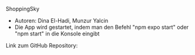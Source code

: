 ShoppingSky

- Autoren:  Dina El-Hadi, Munzur Yalcin
- Die App wird gestartet, indem man den Befehl "npm expo start" oder "npm start" in die Konsole eingibt


Link zum GitHub Repository:
